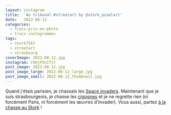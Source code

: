 ```yaml
---
layout: instagram
title:  'Au tribunal #streetart by @stork_pixelart'
date:   2022-08-12
categories: 
  - trucs-pris-en-photo
  - trucs-instagrammes
tags:
  - stork7567
  - streetart
  - strasbourg
coverImage: 2022-08-12.jpg
instagram: ChKjPSnIfit
post_image: 2022-08-12.jpg
post_image_large: 2022-08-12_large.jpg
post_image_small: 2022-08-12_thumbnail.jpg
---
```


Quand j'étais parisien, je chassais les [Space invaders](http://sitofotos.6x8.org/index.php?/category/2). Maintenant que je suis strasbourgeois, je chasse les [cigognes](https://www.6x8.org/tag/stork7567/) et je ne regrette rien (ni forcément Paris, ni forcément les œuvres d'Invader). Vous aussi, partez [à la chasse au Stork](https://www.6x8.org/2019/11/a-la-chasse-au-stork/) !

